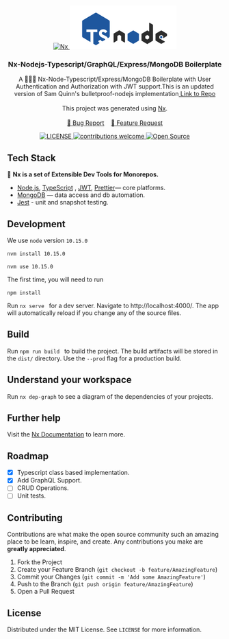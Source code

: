 <!-- PROJECT LOGO -->
<br />
<p align="center">
  <a href="#">
    <img src="https://raw.githubusercontent.com/nrwl/nx/master/images/nx-logo.png" alt="Nx" width="150" height="90">
    <img src="nodetype.png" alt="Logo" width="250" height="100">
  </a>

  <h3 align="center">Nx-Nodejs-Typescript/GraphQL/Express/MongoDB Boilerplate</h3>

  <p align="center">
    A 👨🏻‍💻 Nx-Node-Typescript/Express/MongoDB Boilerplate with User Authentication and Authorization with JWT support.This is an updated version of Sam Quinn's bulletproof-nodejs implementation<a href="https://github.com/santiq/bulletproof-nodejs"> Link to Repo </a><br /><br />
    This project was generated using <a href="https://nx.dev">Nx</a>.
    <br />
    <br />
    <a href="https://github.com/DevUnderflow/nx-node-typescript-api/issues/new?assignees=&labels=&template=bug_report.md&title=">🐞 Bug Report</a> &nbsp;&nbsp;
    <a href="https://github.com/DevUnderflow/nx-node-typescript-api/issues/new?assignees=&labels=&template=feature_request.md&title=">📢 Feature Request</a>
    <br />
  </p>
<p align="center">
<a href="https://github.com/DevUnderflow/nx-node-typescript-api/blob/master/LICENSE">
    <img src="https://img.shields.io/github/license/mashape/apistatus.svg" alt="LICENSE">
</a>
<a href="https://github.com/DevUnderflow/nx-node-typescript-api/issues">
    <img src="https://img.shields.io/badge/contributions-welcome-brightgreen.svg?style=flat" alt="contributions welcome">
</a>
<a href="#">
    <img src="https://badges.frapsoft.com/os/v1/open-source.svg?v=103" alt="Open Source">
</a>
</p>
</p>

## Tech Stack

🔎 **Nx is a set of Extensible Dev Tools for Monorepos.**

* [Node.js](https://nodejs.org/en/), [TypeScript](https://www.typescriptlang.org/) , [JWT](https://jwt.io/), [Prettier](https://prettier.io/)— core platforms.
* [MongoDB](https://www.mongodb.com/) — data access and db automation.
* [Jest](https://jestjs.io/) - unit and snapshot testing.



## Development

We use `node` version `10.15.0`

```
nvm install 10.15.0
```

```
nvm use 10.15.0
```

The first time, you will need to run

```
npm install
```

Run `nx serve ` for a dev server. Navigate to http://localhost:4000/. The app will automatically reload if you change any of the source files.


## Build

Run `npm run build ` to build the project. The build artifacts will be stored in the `dist/` directory. Use the `--prod` flag for a production build.

## Understand your workspace

Run `nx dep-graph` to see a diagram of the dependencies of your projects.

## Further help

Visit the [Nx Documentation](https://nx.dev) to learn more.

## Roadmap
- [x] Typescript class based implementation.
- [x] Add GraphQL Support.
- [ ] CRUD Operations.
- [ ] Unit tests.

<!-- CONTRIBUTING -->
## Contributing

Contributions are what make the open source community such an amazing place to be learn, inspire, and create. Any contributions you make are **greatly appreciated**.

1. Fork the Project
2. Create your Feature Branch (`git checkout -b feature/AmazingFeature`)
3. Commit your Changes (`git commit -m 'Add some AmazingFeature'`)
4. Push to the Branch (`git push origin feature/AmazingFeature`)
5. Open a Pull Request

<!-- LICENSE -->
## License

Distributed under the MIT License. See `LICENSE` for more information.
